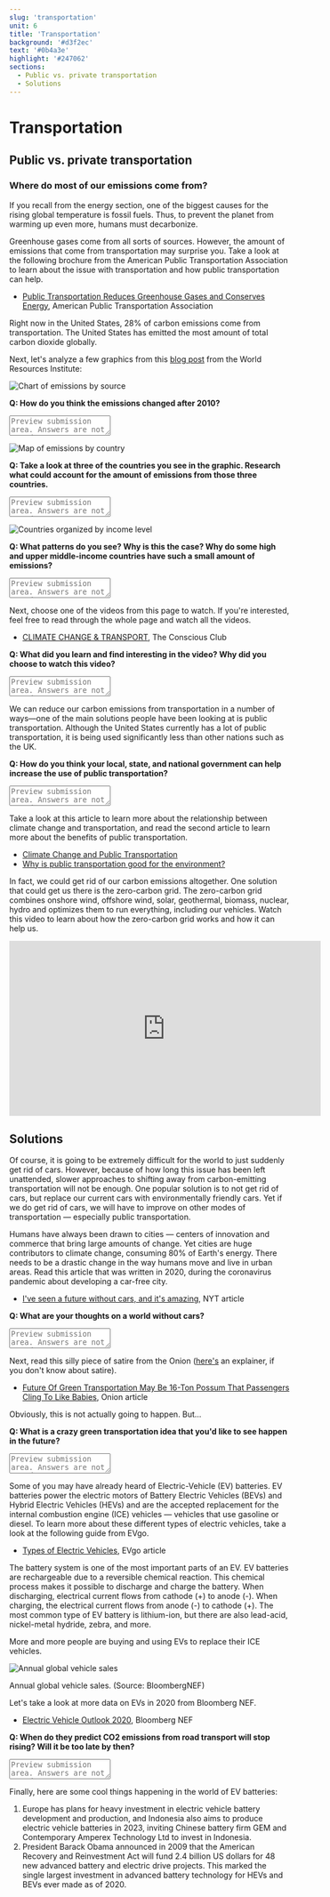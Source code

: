 ```yaml
---
slug: 'transportation'
unit: 6
title: 'Transportation'
background: '#d3f2ec'
text: '#0b4a3e'
highlight: '#247062'
sections:
  - Public vs. private transportation
  - Solutions
---
```




# Transportation


## Public vs. private transportation


### Where do most of our emissions come from?

	

If you recall from the energy section, one of the biggest causes for the rising global temperature is fossil fuels. Thus, to prevent the planet from warming up even more, humans must decarbonize.

Greenhouse gases come from all sorts of sources. However, the amount of emissions that come from transportation may surprise you. Take a look at the following brochure from the American Public Transportation Association to learn about the issue with transportation and how public transportation can help.



*   [Public Transportation Reduces Greenhouse Gases and Conserves Energy](https://www.apta.com/wp-content/uploads/Resources/resources/reportsandpublications/Documents/greenhouse_brochure.pdf), American Public Transportation Association

Right now in the United States, 28% of carbon emissions come from transportation. The United States has emitted the most amount of total carbon dioxide globally.

Next, let's analyze a few graphics from this [blog post](https://www.wri.org/blog/2019/10/everything-you-need-know-about-fastest-growing-source-global-emissions-transport) from the World Resources Institute:



![Chart of emissions by source](./images/6-emissions.png)


**Q: How do you think the emissions changed after 2010?**


<textarea placeholder="Preview submission area. Answers are not saved."></textarea>




![Map of emissions by country](./images/6-countries.png)


**Q: Take a look at three of the countries you see in the graphic. Research what could account for the amount of emissions from those three countries.**

<textarea placeholder="Preview submission area. Answers are not saved."></textarea>





![Countries organized by income level](./images/6-income.png)


**Q: What patterns do you see? Why is this the case? Why do some high and upper middle-income countries have such a small amount of emissions?**

<textarea placeholder="Preview submission area. Answers are not saved."></textarea>

Next, choose one of the videos from this page to watch. If you're interested, feel free to read through the whole page and watch all the videos.



*   [CLIMATE CHANGE & TRANSPORT](https://www.theconsciouschallenge.org/ecologicalfootprintbibleoverview/climate-change-transport), The Conscious Club

**Q: What did you learn and find interesting in the video? Why did you choose to watch this video?**

<textarea placeholder="Preview submission area. Answers are not saved."></textarea>

We can reduce our carbon emissions from transportation in a number of ways—one of the main solutions people have been looking at is public transportation. Although the United States currently has a lot of public transportation, it is being used significantly less than other nations such as the UK.

**Q: How do you think your local, state, and national government can help increase the use of public transportation?**

<textarea placeholder="Preview submission area. Answers are not saved."></textarea>

Take a look at this article to learn more about the relationship between climate change and transportation, and read the second article to learn more about the benefits of public transportation. 



*   [Climate Change and Public Transportation](http://bic.asn.au/information-for-moving-people/climate-change-and-public-transport)
*   [Why is public transportation good for the environment?](https://www.nationalexpresstransit.com/blog/why-is-public-transportation-good-for-the-environment/)

In fact, we could get rid of our carbon emissions altogether. One solution that could get us there is the zero-carbon grid. The zero-carbon grid combines onshore wind, offshore wind, solar, geothermal, biomass, nuclear, hydro and optimizes them to run everything, including our vehicles. Watch this video to learn about how the zero-carbon grid works and how it can help us.


<iframe width="560" height="315" src="https://www.youtube-nocookie.com/embed/pQzSyMnEw-o" frameborder="0" allow="accelerometer; autoplay; clipboard-write; encrypted-media; gyroscope; picture-in-picture" allowfullscreen></iframe>


## Solutions

Of course, it is going to be extremely difficult for the world to just suddenly get rid of cars. However, because of how long this issue has been left unattended, slower approaches to shifting away from carbon-emitting transportation will not be enough. One popular solution is to not get rid of cars, but replace our current cars with environmentally friendly cars. Yet if we do get rid of cars, we will have to improve on other modes of transportation —  especially public transportation. 

Humans have always been drawn to cities —  centers of innovation and commerce that bring large amounts of change. Yet cities are huge contributors to climate change, consuming 80% of Earth's energy. There needs to be a drastic change in the way humans move and live in urban areas. Read this article that was written in 2020, during the coronavirus pandemic about developing a car-free city.



*   [I've seen a future without cars, and it's amazing](https://www.nytimes.com/2020/07/09/opinion/sunday/ban-cars-manhattan-cities.html), NYT article

**Q: What are your thoughts on a world without cars?**

<textarea placeholder="Preview submission area. Answers are not saved."></textarea>

Next, read this silly piece of satire from the Onion ([here's](https://www.youtube.com/watch?v=io58hl1Z0TY) an explainer, if you don't know about satire).



*   [Future Of Green Transportation May Be 16-Ton Possum That Passengers Cling To Like Babies](https://www.theonion.com/experts-say-future-of-green-transportation-may-be-16-to-1844636887), Onion article

Obviously, this is not actually going to happen. But…

**Q: What is a crazy green transportation idea that you'd like to see happen in the future?**

<textarea placeholder="Preview submission area. Answers are not saved."></textarea>

Some of you may have already heard of Electric-Vehicle (EV) batteries. EV batteries power the electric motors of Battery Electric Vehicles (BEVs) and Hybrid Electric Vehicles (HEVs) and are the accepted replacement for the internal combustion engine (ICE) vehicles —  vehicles that use gasoline or diesel.  To learn more about these different types of electric vehicles, take a look at the following guide from EVgo.



*   [Types of Electric Vehicles](https://www.evgo.com/why-evs/types-of-electric-vehicles/), EVgo article

The battery system is one of the most important parts of an EV. EV batteries are rechargeable due to a reversible chemical reaction. This chemical process makes it possible to discharge and charge the battery. When discharging, electrical current flows from cathode (+) to anode (-). When charging, the electrical current flows from anode (-) to cathode (+). The most common type of EV battery is lithium-ion, but there are also lead-acid, nickel-metal hydride, zebra, and more. 

More and more people are buying and using EVs to replace their ICE vehicles.


    



![Annual global vehicle sales](./images/6-vehicles.png)
<figcaption>Annual global vehicle sales. (Source: BloombergNEF)</figcaption>

Let's take a look at more data on EVs in 2020 from Bloomberg NEF.



*   [Electric Vehicle Outlook 2020](https://about.bnef.com/electric-vehicle-outlook/), Bloomberg NEF

**Q: When do they predict CO2 emissions from road transport will stop rising? Will it be too late by then?**

<textarea placeholder="Preview submission area. Answers are not saved."></textarea>

Finally, here are some cool things happening in the world of EV batteries:



1. Europe has plans for heavy investment in electric vehicle battery development and production, and Indonesia also aims to produce electric vehicle batteries in 2023, inviting Chinese battery firm GEM and Contemporary Amperex Technology Ltd to invest in Indonesia.
2. President Barack Obama announced in 2009 that the American Recovery and Reinvestment Act will fund 2.4 billion US dollars for  48 new advanced battery and electric drive projects. This marked the single largest investment in advanced battery technology for HEVs and BEVs ever made as of 2020.

